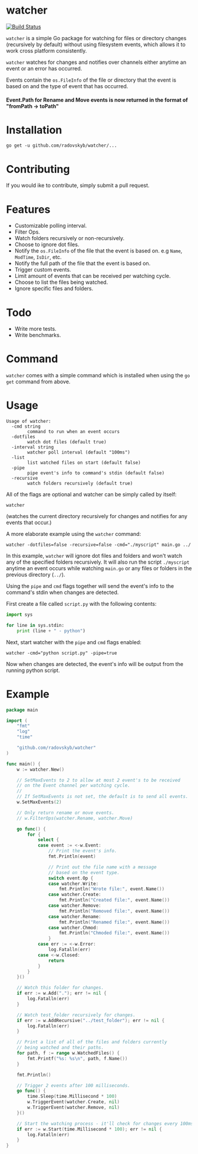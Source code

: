 # watcher

[![Build Status](https://travis-ci.org/radovskyb/watcher.svg?branch=master)](https://travis-ci.org/radovskyb/watcher)

`watcher` is a simple Go package for watching for files or directory changes (recursively by default) without using filesystem events, which allows it to work cross platform consistently.

`watcher` watches for changes and notifies over channels either anytime an event or an error has occurred.

Events contain the `os.FileInfo` of the file or directory that the event is based on and the type of event that has occurred.

#### Event.Path for Rename and Move events is now returned in the format of "fromPath -> toPath"

# Installation

```shell
go get -u github.com/radovskyb/watcher/...
```

# Contributing
If you would ike to contribute, simply submit a pull request.

# Features

- Customizable polling interval.
- Filter Ops.
- Watch folders recursively or non-recursively.
- Choose to ignore dot files.
- Notify the `os.FileInfo` of the file that the event is based on. e.g `Name`, `ModTime`, `IsDir`, etc.
- Notify the full path of the file that the event is based on.
- Trigger custom events.
- Limit amount of events that can be received per watching cycle.
- Choose to list the files being watched.
- Ignore specific files and folders.

# Todo

- Write more tests.
- Write benchmarks.

# Command

`watcher` comes with a simple command which is installed when using the `go get` command from above.

# Usage

```
Usage of watcher:
  -cmd string
    	command to run when an event occurs
  -dotfiles
    	watch dot files (default true)
  -interval string
    	watcher poll interval (default "100ms")
  -list 
    	list watched files on start (default false)
  -pipe
    	pipe event's info to command's stdin (default false)
  -recursive
    	watch folders recursively (default true)
```

All of the flags are optional and watcher can be simply called by itself:
```shell
watcher
```
(watches the current directory recursively for changes and notifies for any events that occur.)

A more elaborate example using the `watcher` command:
```shell
watcher -dotfiles=false -recursive=false -cmd="./myscript" main.go ../
```
In this example, `watcher` will ignore dot files and folders and won't watch any of the specified folders recursively. It will also run the script `./myscript` anytime an event occurs while watching `main.go` or any files or folders in the previous directory (`../`).

Using the `pipe` and `cmd` flags together will send the event's info to the command's stdin when changes are detected.

First create a file called `script.py` with the following contents:
```python
import sys

for line in sys.stdin:
	print (line + " - python")
```

Next, start watcher with the `pipe` and `cmd` flags enabled:
```shell
watcher -cmd="python script.py" -pipe=true
```

Now when changes are detected, the event's info will be output from the running python script.

# Example

```go
package main

import (
	"fmt"
	"log"
	"time"

	"github.com/radovskyb/watcher"
)

func main() {
	w := watcher.New()

	// SetMaxEvents to 2 to allow at most 2 event's to be received
	// on the Event channel per watching cycle.
	//
	// If SetMaxEvents is not set, the default is to send all events.
	w.SetMaxEvents(2)

	// Only return rename or move events.
	// w.FilterOps(watcher.Rename, watcher.Move)

	go func() {
		for {
			select {
			case event := <-w.Event:
				// Print the event's info.
				fmt.Println(event)

				// Print out the file name with a message
				// based on the event type.
				switch event.Op {
				case watcher.Write:
					fmt.Println("Wrote file:", event.Name())
				case watcher.Create:
					fmt.Println("Created file:", event.Name())
				case watcher.Remove:
					fmt.Println("Removed file:", event.Name())
				case watcher.Rename:
					fmt.Println("Renamed file:", event.Name())
				case watcher.Chmod:
					fmt.Println("Chmoded file:", event.Name())
				}
			case err := <-w.Error:
				log.Fatalln(err)
			case <-w.Closed:
				return
			}
		}
	}()

	// Watch this folder for changes.
	if err := w.Add("."); err != nil {
		log.Fatalln(err)
	}

	// Watch test_folder recursively for changes.
	if err := w.AddRecursive("../test_folder"); err != nil {
		log.Fatalln(err)
	}

	// Print a list of all of the files and folders currently
	// being watched and their paths.
	for path, f := range w.WatchedFiles() {
		fmt.Printf("%s: %s\n", path, f.Name())
	}

	fmt.Println()

	// Trigger 2 events after 100 milliseconds.
	go func() {
		time.Sleep(time.Millisecond * 100)
		w.TriggerEvent(watcher.Create, nil)
		w.TriggerEvent(watcher.Remove, nil)
	}()

	// Start the watching process - it'll check for changes every 100ms.
	if err := w.Start(time.Millisecond * 100); err != nil {
		log.Fatalln(err)
	}
}
```
